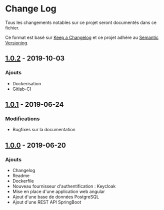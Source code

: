 # Change Log

Tous les changements notables sur ce projet seront documentés dans ce fichier.

Ce format est basé sur [Keep a Changelog](http://keepachangelog.com/)
et ce projet adhère au [Semantic Versioning](http://semver.org/).


## [1.0.2] - 2019-10-03

### Ajouts
- Dockerisation
- Gitlab-CI


## [1.0.1] - 2019-06-24

### Modifications
- Bugfixes sur la documentation



## [1.0.0] - 2019-06-20

### Ajouts

- Changelog
- Readme
- Dockerfile
- Nouveau fournisseur d'authentification : Keycloak
- Mise en place d'une application web angular
- Ajout d'une base de données PostgreSQL
- Ajout d'une REST API SpringBoot



[1.0.2]: https://gitlab.libriciel.fr/outils/central-cert/central-cert-core/tags/1.0.2
[1.0.1]: https://gitlab.libriciel.fr/outils/central-cert/central-cert-core/tags/1.0.1
[1.0.0]: https://gitlab.libriciel.fr/outils/central-cert/central-cert-web/tags/1.0.0
